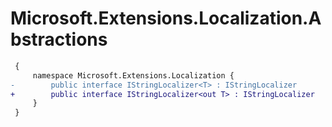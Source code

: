 # Microsoft.Extensions.Localization.Abstractions

``` diff
 {
     namespace Microsoft.Extensions.Localization {
-        public interface IStringLocalizer<T> : IStringLocalizer
+        public interface IStringLocalizer<out T> : IStringLocalizer
     }
 }
```

